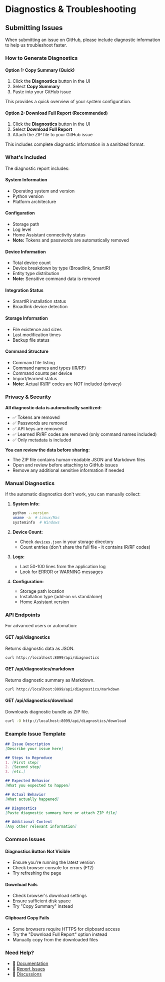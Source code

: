 # Diagnostics & Troubleshooting

## Submitting Issues

When submitting an issue on GitHub, please include diagnostic information to help us troubleshoot faster.

### How to Generate Diagnostics

#### **Option 1: Copy Summary (Quick)**
1. Click the **Diagnostics** button in the UI
2. Select **Copy Summary**
3. Paste into your GitHub issue

This provides a quick overview of your system configuration.

#### **Option 2: Download Full Report (Recommended)**
1. Click the **Diagnostics** button in the UI
2. Select **Download Full Report**
3. Attach the ZIP file to your GitHub issue

This includes complete diagnostic information in a sanitized format.

### What's Included

The diagnostic report includes:

#### **System Information**
- Operating system and version
- Python version
- Platform architecture

#### **Configuration**
- Storage path
- Log level
- Home Assistant connectivity status
- **Note:** Tokens and passwords are automatically removed

#### **Device Information**
- Total device count
- Device breakdown by type (Broadlink, SmartIR)
- Entity type distribution
- **Note:** Sensitive command data is removed

#### **Integration Status**
- SmartIR installation status
- Broadlink device detection

#### **Storage Information**
- File existence and sizes
- Last modification times
- Backup file status

#### **Command Structure**
- Command file listing
- Command names and types (IR/RF)
- Command counts per device
- Import/learned status
- **Note:** Actual IR/RF codes are NOT included (privacy)

### Privacy & Security

**All diagnostic data is automatically sanitized:**
- ✅ Tokens are removed
- ✅ Passwords are removed
- ✅ API keys are removed
- ✅ Learned IR/RF codes are removed (only command names included)
- ✅ Only metadata is included

**You can review the data before sharing:**
- The ZIP file contains human-readable JSON and Markdown files
- Open and review before attaching to GitHub issues
- Remove any additional sensitive information if needed

### Manual Diagnostics

If the automatic diagnostics don't work, you can manually collect:

1. **System Info:**
   ```bash
   python --version
   uname -a  # Linux/Mac
   systeminfo  # Windows
   ```

2. **Device Count:**
   - Check `devices.json` in your storage directory
   - Count entries (don't share the full file - it contains IR/RF codes)

3. **Logs:**
   - Last 50-100 lines from the application log
   - Look for ERROR or WARNING messages

4. **Configuration:**
   - Storage path location
   - Installation type (add-on vs standalone)
   - Home Assistant version

### API Endpoints

For advanced users or automation:

#### **GET /api/diagnostics**
Returns diagnostic data as JSON.

```bash
curl http://localhost:8099/api/diagnostics
```

#### **GET /api/diagnostics/markdown**
Returns diagnostic summary as Markdown.

```bash
curl http://localhost:8099/api/diagnostics/markdown
```

#### **GET /api/diagnostics/download**
Downloads diagnostic bundle as ZIP file.

```bash
curl -O http://localhost:8099/api/diagnostics/download
```

### Example Issue Template

```markdown
## Issue Description
[Describe your issue here]

## Steps to Reproduce
1. [First step]
2. [Second step]
3. [etc.]

## Expected Behavior
[What you expected to happen]

## Actual Behavior
[What actually happened]

## Diagnostics
[Paste diagnostic summary here or attach ZIP file]

## Additional Context
[Any other relevant information]
```

### Common Issues

#### **Diagnostics Button Not Visible**
- Ensure you're running the latest version
- Check browser console for errors (F12)
- Try refreshing the page

#### **Download Fails**
- Check browser's download settings
- Ensure sufficient disk space
- Try "Copy Summary" instead

#### **Clipboard Copy Fails**
- Some browsers require HTTPS for clipboard access
- Try the "Download Full Report" option instead
- Manually copy from the downloaded files

### Need Help?

- 📖 [Documentation](https://github.com/yourusername/broadlink-manager)
- 🐛 [Report Issues](https://github.com/yourusername/broadlink-manager/issues)
- 💬 [Discussions](https://github.com/yourusername/broadlink-manager/discussions)
